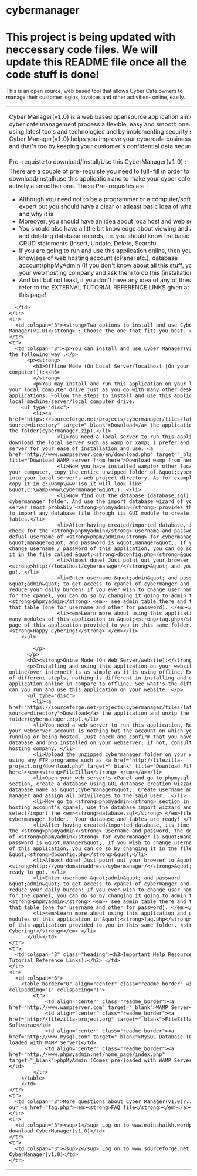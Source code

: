 # cybermanager
# This project is being updated with neccessary code files. We will update this README file once all the code stuff is done!
This is an open source, web based tool that allows Cyber Cafe owners to manage their customer logins, invoices and other activities- online, easily.
<table align="center" class="readme_border" cellpadding="1" cellspacing="2" width="670">
  <tbody>
    <tr>
      <td height="74" colspan="3"><p>Cyber Manager(v1.0) is a web based opensource application aimed at making cyber cafe management process a flexible, easy and smooth one. Developed using latest tools and technologies and by implementing security standards, Cyber Manager(v1.0) helps you improve your cybercafe business profit margins and that's too by keeping your customer's confidential data secured.</p>
        </td>
    </tr>
    <tr>
      <td colspan="3" class="heading">Pre-requiste to download/Install/Use this CyberManager(v1.0) : </td>
    </tr>
    <tr>
      <td colspan="3">There are a couple of pre-requiste you need to full-fill in order to download/install/use this application and to make your cyber cafe management activity a smoother one. These Pre-requistes are : 
	  <ul type="square">
	  	<li>Although you need not to be a programmer or a computer/software field expert but you should have a clear or atleast basic idea of what database is and why it is</li>
	    <li>Moreover, you should have an idea about localhost and  web server. </li>
	    <li>You should also have a little bit knowledge about viewing and adding/editing and deleting database records, i.e. you should know the basic databased CRUD statements (Insert, Update, Delete, Search).</li>
	    <li>If you are going to run and use this application online, then you should have knowlege of web hosting account (cPanel etc.), database account/phpMyAdmin (if you don't know about all this stuff, you can cosult your web hosting company and ask them to do this (installation ) for you! </li>
	    <li class="heading">And last but not least, if you don't have any idea of any of these terms, just refer to the  EXTERNAL TUTORIAL REFERENCE LINKS given at the bottom of this page!</li>
	  </ul>
	  
	  </td>
    </tr>
    <tr>
      <td colspan="3"><strong>Two options to install and use Cyber Manager(v1.0)</strong> : Choose the one that fits you best. </td>
    </tr>
    <tr>
      <td colspan="3"><p>You can install and use Cyber Manager(v1.0) in any of the following way .</p>
          <p><strong>
            <h3>Offline Mode (On Local Server/localhost [On your own computer!]):</h3>
            </strong>
            <p>You may install and run this application on your localhost or your local computer drive just as you do with many other desktop applications. Follow the steps to install and use this application on your local machine/server/local computer drive: 
		<ul type="disc">
			<li><a href="https://sourceforge.net/projects/cybermanager/files/latest/download?source=directory" target="_blank">Download</a> the application and unzip the folder(cybermanager.zip).</li>
				    <li>You need a local server to run this application, so download the local server such as wamp or xamp; i prefer and suggest wamp server for your ease of installation and use. <a href="http://www.wampserver.com/en/download.php" target="_blank" title="Download WAMP server from here">Download wamp from here</a>.</li>
				    <li>Now you have installed wamp(or other local server ) on your computer, copy the entire unzipped folder of &quot;cybermanager&quot; into your local server's web project directory. As for example for wamp - copy it in c:\wamp\www (so it will look like &quot;C:\wamp\www\cybermanager&quot;). </li>
		            <li>Now find out the database (database.sql) file in cybermanager folder. And use the import database wizard of your local server (most probably <strong>phpmyadmin</strong> provides this facility to import any database file through its GUI module to create database and tables.</li>
		            <li>After having created/imported database, its time to  check for the <strong>phpmyadmin</strong> username and password, the defual username of <strong>phpmyadmin</strong> for cybermanager is &quot;manager&quot; and password is &quot;manager&quot;. If you wish to change username / password of this application, you can do so by changing it in the file called &quot;<strong>dbconfig.php</strong>&quot;</li>
		            <li>Almost done! Just point out your browser to &quot;<strong>http://localhost/cybermanager/</strong>&quot; and you are ready to go!. </li>
		            <li>Enter username &quot;admin&quot; and password &quot;admin&quot; to get access to cpanel of cybermanger and start off to reduce your daily burden! If you ever wish to change user name or password for the cpanel, you can do so by changing it going to admin table in <strong>phpmyadmin</strong> <em>- see admin table there and two colum in that table (one for username and other for password). </em></li>
		            <li><em>Learn more about using this application and using many modules of this application in &quot;<strong>faq.php</strong>&quot; page of this application provided to you in this same folder. <strong>Happy Cybering!</strong> </em></li>
		</ul>
			
			</p>
          </p>
          <h3><strong>Onine Mode (On Web Server/website):</strong></h3>          
          <p>Installing and using this application on your website (simply online/over internet) is as simple as it is using offline. Except a couple of different stepls, nothing is different in installing and using this application online in compare to offline. See what's the different and how can you run and use this application on your website: </p>
          <ul type="disc">
            <li><a href="https://sourceforge.net/projects/cybermanager/files/latest/download?source=directory">Download</a> the application and unzip the folder(cybermanager.zip).</li>
            <li>You need a web server to run this application, Remember that your webserver account is nothing but the account on which your website is running or being hosted. Just check and confirm that you have gotta mysql database and php installed on your webserver; if not, consult your web hosting company. </li>
            <li>Upload the unzipped cybermanager folder on your web server using any FTP programme such as <a href="http://filezilla-project.org/download.php" target="_blank" title="Download FileZilla from here"><em><strong>FileZilla</strong> </em></a></li>
            <li>Open your web server's cPanel and go to phpmysql database section, create a database using GUI database creation wizzard; write database name as &quot;cybermanager&quot;. Create username and password as manager and assign all privilleges to the said user.  </li>
            <li>Now go to <strong>phpmyadmin</strong> section in your web hosting account's cpanel, use the database import wizzard and select/import the <em><strong>database.sql</strong> </em>file from the cybermanager folder.  Your database and tables are ready! </li>
            <li>After having created/imported database, its time to  check for the <strong>phpmyadmin</strong> username and password, the defual username of <strong>phpmyadmin</strong> for cybermanager is &quot;manager&quot; and password is &quot;manager&quot;. If you wish to change username / password of this application, you can do so by changing it in the file called &quot;<strong>dbconfig.php</strong>&quot;</li>
            <li>Almost done! Just point out your browser to &quot;<strong>http://yourdomainaddress/cybermanager/</strong>&quot; and you are ready to go!. </li>
            <li>Enter username &quot;admin&quot; and password &quot;admin&quot; to get access to cpanel of cybermanger and start off to reduce your daily burden! If you ever wish to change user name or password for the cpanel, you can do so by changing it going to admin table in <strong>phpmyadmin</strong> <em>- see admin table there and two colum in that table (one for username and other for password). </em></li>
            <li><em>Learn more about using this application and using many modules of this application in &quot;<strong>faq.php</strong>&quot; page of this application provided to you in this same folder. <strong>Happy Cybering!</strong></em> </li>
          </ul></td>
    </tr>
	<tr>
	  <td colspan="3" class="heading"><h3>Important Help Resources (External Tutorial Reference Links):</h3> </td>
    </tr>
	<tr>
	  <td colspan="3">
	  	<table border="0" align="center" class="readme_border" width="auto" cellpadding="1" cellspacing="1">
			<tr>
				<td align="center" class="readme_border"><a href="http://www.wampserver.com" target="_blank">WAMP Server</a></td>
				<td align="center" class="readme_border"><a href="http://filezilla-project.org" target="_blank">FileZilla FTP Softwarae</td>
				<td align="center" class="readme_border"><a href="http://www.mysql.com" target="_blank">MySQL Database (Comes pre-loaded with WAMP Server)</td>
				<td align="center" class="readme_border"><a href="http://www.phpmyadmin.net/home_page/index.php" target="_blank">phpMyAdmin (Comes pre-loaded with WAMP Server/MySQL</a></td>
			</tr>
		</table>
        </td>
    </tr>
	<tr>
	  <td colspan="3">More questions about Cyber Manager(v1.0)?....Read out our <a href="faq.php"><em><strong>FAQ file</strong></em></a></td>
    </tr>
	<tr>
	  <td colspan="3"><sup>1</sup> Log on to www.moinshaikh.wordpress.com to download CyberManager(v1.0)</td>
    </tr>
	<tr>
	  <td colspan="3"><sup>2</sup> Log on to www.sourceforge.net to download CyberManager(v1.0)</td>
    </tr>
  </tbody>
</table>
